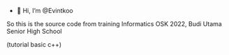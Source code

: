 - 👋 Hi, I’m @Evintkoo



So this is the source code from training Informatics OSK 2022, Budi Utama Senior High School

(tutorial basic c++)

